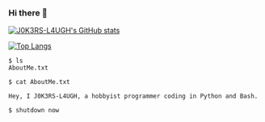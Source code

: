 ### Hi there 👋

[![J0K3RS-L4UGH's GitHub stats](https://github-readme-stats.vercel.app/api?username=J0K3RS-L4UGH&theme=tokyonight)](https://github.com/anuraghazra/github-readme-stats)

[![Top Langs](https://github-readme-stats.vercel.app/api/top-langs/?username=J0K3RS-L4UGH&langs_count=8&theme=tokyonight)](https://github.com/anuraghazra/github-readme-stats)

```
$ ls
AboutMe.txt

$ cat AboutMe.txt

Hey, I J0K3RS-L4UGH, a hobbyist programmer coding in Python and Bash.

$ shutdown now
```
